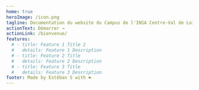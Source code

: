 ```yaml
---
home: true
heroImage: /icon.png
tagline: Documentation du website du Campus de l'INSA Centre-Val de Loire
actionText: Démarrer →
actionLink: /bienvenue/
features:
  # - title: Feature 1 Title 2
  #   details: Feature 1 Description
  # - title: Feature 2 Title
  #   details: Feature 2 Description
  # - title: Feature 3 Title
  #   details: Feature 3 Description
footer: Made by Estéban S with ❤️
---
```

